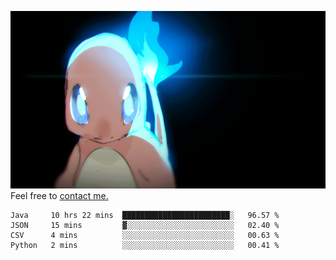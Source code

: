 [gif]: https://raw.githubusercontent.com/uysalserkan/uysalserkan/master/charmander-2.gif

![gif]
Feel free to [contact me.](mailto:uysalserkan08@gmail.com)
<!--
<div align="center">
<p>Profile Visitor Counter</p>
<img src="https://profile-counter.glitch.me/uysalserkan/count.svg" alt="hit counter" align="center">
</div>
-->
<!--START_SECTION:waka-->

```text
Java     10 hrs 22 mins  ████████████████████████░   96.57 %
JSON     15 mins         ▓░░░░░░░░░░░░░░░░░░░░░░░░   02.40 %
CSV      4 mins          ░░░░░░░░░░░░░░░░░░░░░░░░░   00.63 %
Python   2 mins          ░░░░░░░░░░░░░░░░░░░░░░░░░   00.41 %
```

<!--END_SECTION:waka-->

